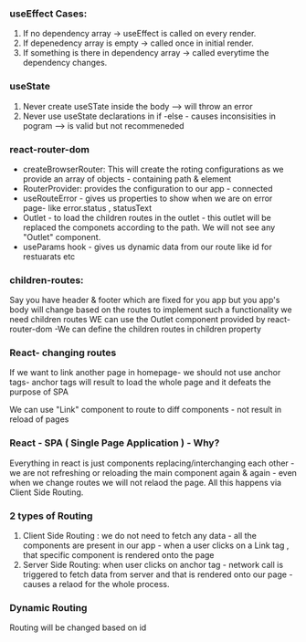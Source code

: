### useEffect Cases:

1. If no dependency array -> useEffect is called on every render.
2. If depenedency array is empty -> called once in initial render.
3. If something is there in dependency array -> called everytime the dependency changes.

### useState

1. Never create useSTate inside the body --> will throw an error
2. Never use useState declarations in if -else - causes inconsisities in pogram --> is valid but not recommeneded

### react-router-dom

- createBrowserRouter: This will create the roting configurations as we provide an array of objects - containing path & element
- RouterProvider: provides the configuration to our app - connected
- useRouteError - gives us properties to show when we are on error page- like error.status , statusText
- Outlet - to load the children routes in the outlet - this outlet will be replaced the componets according to the path. We will not see any "Outlet" component.
- useParams hook - gives us dynamic data from our route like id for restuarats etc

### children-routes:

Say you have header & footer which are fixed for you app but you app's body will change based on the routes
to implement such a functionality we need children routes
WE can use the Outlet component provided by react-router-dom
-We can define the children routes in children property

### React- changing routes

If we want to link another page in homepage- we should not use anchor tags- anchor tags will result to load the whole page and it defeats the purpose of SPA

We can use "Link" component to route to diff components - not result in reload of pages

### React - SPA ( Single Page Application ) - Why?

Everything in react is just components replacing/interchanging each other - we are not refreshing or reloading
the main component again & again - even when we change routes we will not relaod the page.
All this happens via Client Side Routing.

### 2 types of Routing

1. Client Side Routing : we do not need to fetch any data - all the components are present in our app - when a user clicks on a Link tag , that specific component is rendered onto the page
2. Server Side Routing: when user clicks on anchor tag - network call is triggered to fetch data from server and that is rendered onto our page - causes a relaod for the whole process.

### Dynamic Routing

Routing will be changed based on id
